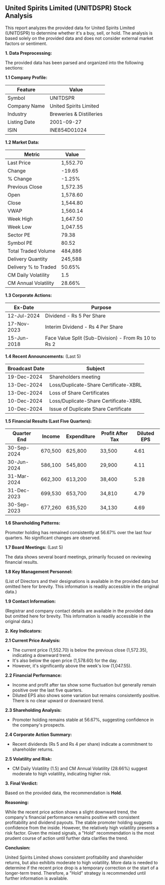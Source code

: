 ## United Spirits Limited (UNITDSPR) Stock Analysis

This report analyzes the provided data for United Spirits Limited (UNITDSPR) to determine whether it's a buy, sell, or hold.  The analysis is based solely on the provided data and does not consider external market factors or sentiment.

**1. Data Preprocessing:**

The provided data has been parsed and organized into the following sections:

**1.1 Company Profile:**

| Feature             | Value                     |
|----------------------|--------------------------|
| Symbol               | UNITDSPR                  |
| Company Name         | United Spirits Limited     |
| Industry             | Breweries & Distilleries |
| Listing Date         | 2001-09-27                |
| ISIN                  | INE854D01024              |


**1.2 Market Data:**

| Metric                | Value      |
|------------------------|------------|
| Last Price             | 1,552.70    |
| Change                 | -19.65     |
| % Change               | -1.25%     |
| Previous Close         | 1,572.35    |
| Open                   | 1,578.60    |
| Close                  | 1,544.80    |
| VWAP                   | 1,560.14    |
| Week High              | 1,647.50    |
| Week Low               | 1,047.55    |
| Sector PE              | 79.38      |
| Symbol PE              | 80.52      |
| Total Traded Volume    | 484,886    |
| Delivery Quantity      | 245,588    |
| Delivery % to Traded  | 50.65%     |
| CM Daily Volatility    | 1.5        |
| CM Annual Volatility   | 28.66%     |


**1.3 Corporate Actions:**

| Ex-Date     | Purpose                                      |
|-------------|----------------------------------------------|
| 12-Jul-2024 | Dividend - Rs 5 Per Share                     |
| 17-Nov-2023 | Interim Dividend - Rs 4 Per Share              |
| 15-Jun-2018 | Face Value Split (Sub-Division) - From Rs 10 to Rs 2 |


**1.4 Recent Announcements:** (Last 5)

| Broadcast Date | Subject                                         |
|-----------------|-------------------------------------------------|
| 19-Dec-2024     | Shareholders meeting                             |
| 13-Dec-2024     | Loss/Duplicate-Share Certificate-XBRL            |
| 13-Dec-2024     | Loss of Share Certificates                       |
| 10-Dec-2024     | Loss/Duplicate-Share Certificate-XBRL            |
| 10-Dec-2024     | Issue of Duplicate Share Certificate             |


**1.5 Financial Results (Last Five Quarters):**

| Quarter End     | Income     | Expenditure | Profit After Tax | Diluted EPS |
|-----------------|------------|-------------|-----------------|-------------|
| 30-Sep-2024     | 670,500    | 625,800     | 33,500          | 4.61        |
| 30-Jun-2024     | 586,100    | 545,800     | 29,900          | 4.11        |
| 31-Mar-2024     | 662,300    | 613,200     | 38,400          | 5.28        |
| 31-Dec-2023     | 699,530    | 653,700     | 34,810          | 4.79        |
| 30-Sep-2023     | 677,260    | 635,520     | 34,130          | 4.69        |


**1.6 Shareholding Patterns:**

Promoter holding has remained consistently at 56.67% over the last four quarters.  No significant changes are observed.


**1.7 Board Meetings:** (Last 5)

The data shows several board meetings, primarily focused on reviewing financial results.


**1.8 Key Management Personnel:**

(List of Directors and their designations is available in the provided data but omitted here for brevity.  This information is readily accessible in the original data.)


**1.9 Contact Information:**

(Registrar and company contact details are available in the provided data but omitted here for brevity. This information is readily accessible in the original data.)


**2. Key Indicators:**

**2.1 Current Price Analysis:**

* The current price (1,552.70) is below the previous close (1,572.35), indicating a downward trend.
* It's also below the open price (1,578.60) for the day.
* However, it's significantly above the week's low (1,047.55).

**2.2 Financial Performance:**

* Income and profit after tax show some fluctuation but generally remain positive over the last five quarters.
* Diluted EPS also shows some variation but remains consistently positive.  There is no clear upward or downward trend.

**2.3 Shareholding Analysis:**

* Promoter holding remains stable at 56.67%, suggesting confidence in the company's prospects.

**2.4 Corporate Action Summary:**

* Recent dividends (Rs 5 and Rs 4 per share) indicate a commitment to shareholder returns.

**2.5 Volatility and Risk:**

* CM Daily Volatility (1.5) and CM Annual Volatility (28.66%) suggest moderate to high volatility, indicating higher risk.

**3. Final Verdict:**

Based on the provided data, the recommendation is **Hold**.

**Reasoning:**

While the recent price action shows a slight downward trend, the company's financial performance remains positive with consistent profitability and dividend payouts.  The stable promoter holding suggests confidence from the inside. However, the relatively high volatility presents a risk factor.  Given the mixed signals, a "Hold" recommendation is the most prudent course of action until further data clarifies the trend.

**Conclusion:**

United Spirits Limited shows consistent profitability and shareholder returns, but also exhibits moderate to high volatility.  More data is needed to determine if the recent price drop is a temporary correction or the start of a longer-term trend.  Therefore, a "Hold" strategy is recommended until further information is available.
